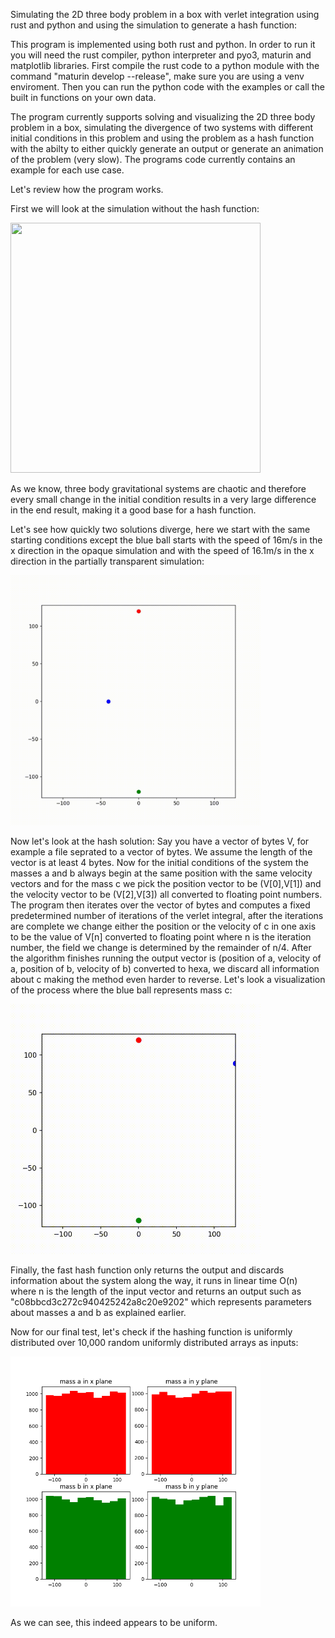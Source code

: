  Simulating the 2D three body problem in a box with verlet integration using rust and python and using the simulation to generate a hash function:
 
 This program is implemented using both rust and python. In order to run it you will need the rust compiler, python interpreter and pyo3, maturin and matplotlib libraries.
 First compile the rust code to a python module with the command "maturin develop --release", make sure you are using a venv enviroment. Then you can run the python code with the examples or call the built in functions on your own data.

 The program currently supports solving and visualizing the 2D three body problem in a box, simulating the divergence of two systems with different initial conditions in this problem and using the problem as a hash function with the abilty to either quickly generate an output or generate an animation of the problem (very slow). The programs code currently contains an example for each use case.

Let's review how the program works.

First we will look at the simulation without the hash function:

<img src="https://github.com/YoavNir1999/three-body-hash/blob/main/simulation_example.gif" width="400" height="400"/>

As we know, three body gravitational systems are chaotic and therefore every small change in the initial condition results in a very large difference in the end result, making it a good base for a hash function.

Let's see how quickly two solutions diverge, here we start with the same starting conditions except the blue ball starts with the speed of 16m/s in the x direction in the opaque simulation and with the speed of 16.1m/s in the x direction in the partially transparent simulation:

<img src="https://github.com/YoavNir1999/three-body-hash/blob/main/divergence simulation.gif" width="400" height="400"/>

Now let's look at the hash solution:
Say you have a vector of bytes V, for example a file seprated to a vector of bytes. We assume the length of the vector is at least 4 bytes. Now for the initial conditions of the system the masses a and b always begin at the same position with the same velocity vectors and for the mass c we pick the position vector to be (V[0],V[1]) and the velocity vector to be (V[2],V[3]) all converted to floating point numbers. The program then iterates over the vector of bytes and computes a fixed predetermined number of iterations of the verlet integral, after the iterations are complete we change either the position or the velocity of c in one axis to be the value of V[n] converted to floating point where n is the iteration number, the field we change is determined by the remainder of n/4.
After the algorithm finishes running the output vector is (position of a, velocity of a, position of b, velocity of b) converted to hexa, we discard all information about c making the method even harder to reverse.
Let's look a visualization of the process where the blue ball represents mass c:

<img src="https://github.com/YoavNir1999/three-body-hash/blob/main/hash animation.gif" width="400" height="400"/>

Finally, the fast hash function only returns the output and discards information about the system along the way, it runs in linear time O(n) where n is the length of the input vector and returns an output such as "c08bbcd3c272c940425242a8c20e9202" which represents parameters about masses a and b as explained earlier.

Now for our final test, let's check if the hashing function is uniformly distributed over 10,000 random uniformly distributed arrays as inputs:

<img src="https://github.com/YoavNir1999/three-body-hash/blob/main/uniform distribution.png" width="400" height="400"/>

As we can see, this indeed appears to be uniform.